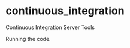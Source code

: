 continuous_integration
======================

Continuous Integration Server Tools

Running the code.
